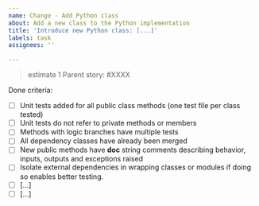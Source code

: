 ```yaml
---
name: Change - Add Python class
about: Add a new class to the Python implementation
title: 'Introduce new Python class: [...]'
labels: task
assignees: ''

---
```

> estimate 1
Parent story: #XXXX

Done criteria:

- [ ] Unit tests added for all public class methods (one test file per
      class tested)
- [ ] Unit tests do not refer to private methods or members
- [ ] Methods with logic branches have multiple tests
- [ ] All dependency classes have already been merged
- [ ] New public methods have __doc__ string comments describing
      behavior, inputs, outputs and exceptions raised
- [ ] Isolate external dependencies in wrapping classes or modules if
      doing so enables better testing.
- [ ] [...]
- [ ] [...]

